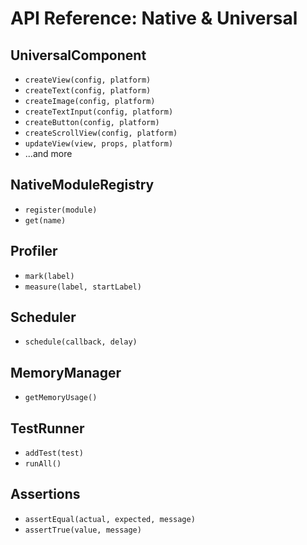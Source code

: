 # API Reference: Native & Universal

## UniversalComponent
- `createView(config, platform)`
- `createText(config, platform)`
- `createImage(config, platform)`
- `createTextInput(config, platform)`
- `createButton(config, platform)`
- `createScrollView(config, platform)`
- `updateView(view, props, platform)`
- ...and more

## NativeModuleRegistry
- `register(module)`
- `get(name)`

## Profiler
- `mark(label)`
- `measure(label, startLabel)`

## Scheduler
- `schedule(callback, delay)`

## MemoryManager
- `getMemoryUsage()`

## TestRunner
- `addTest(test)`
- `runAll()`

## Assertions
- `assertEqual(actual, expected, message)`
- `assertTrue(value, message)`

